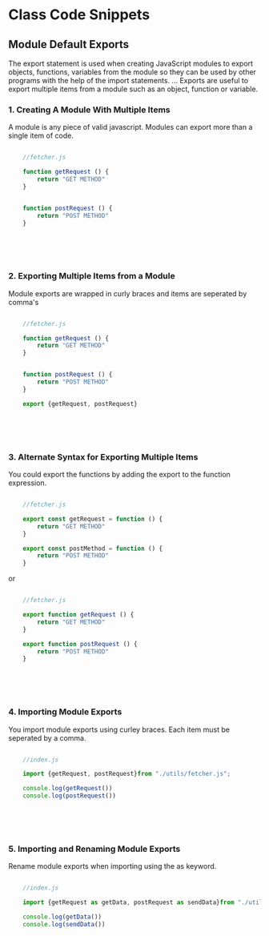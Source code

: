 # Class Code Snippets

## Module Default Exports
The export statement is used when creating JavaScript modules to export objects, functions, variables from the module so they can be used by other programs with the help of the import statements. ... Exports are useful to export multiple items from a module such as an object, function or variable.
 
### __1. Creating A Module With Multiple Items__
A module is any piece of valid javascript. Modules can export more than a single item of code.  
```javascript

    //fetcher.js

    function getRequest () {
        return "GET METHOD"
    }


    function postRequest () {
        return "POST METHOD"
    }

```
<br><br><br>

### __2. Exporting Multiple Items from a Module__  
Module exports are wrapped in curly braces and items are seperated by comma's
```javascript

    //fetcher.js

    function getRequest () {
        return "GET METHOD"
    }


    function postRequest () {
        return "POST METHOD"
    }

    export {getRequest, postRequest}

```
 
<br><br><br>

### __3. Alternate Syntax for Exporting Multiple Items__  
You could export the functions by adding the export to the function expression.
```javascript

    //fetcher.js

    export const getRequest = function () {
        return "GET METHOD"
    }

    export const postMethod = function () {
        return "POST METHOD"
    }

```

or

```javascript

    //fetcher.js

    export function getRequest () {
        return "GET METHOD"
    }

    export function postRequest () {
        return "POST METHOD"
    }

```
 
<br><br><br>


### __4. Importing Module Exports__  
You import module exports using curley braces. Each item must be seperated by a comma.
```javascript

    //index.js

    import {getRequest, postRequest}from "./utils/fetcher.js";

    console.log(getRequest())
    console.log(postRequest())

```
 
 <br><br><br>

### __5. Importing and Renaming Module Exports__  
Rename module exports when importing using the as keyword.
```javascript

    //index.js

    import {getRequest as getData, postRequest as sendData}from "./utils/fetcher.js";

    console.log(getData())
    console.log(sendData())

```
 